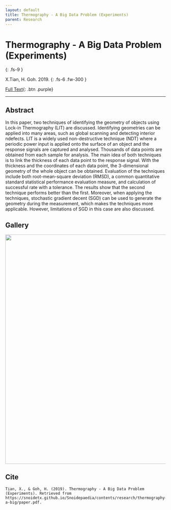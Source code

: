 ```yaml
---
layout: default
title: Thermography - A Big Data Problem (Experiments)
parent: Research
---
```


# Thermography - A Big Data Problem (Experiments)
{: .fs-9 }

X.Tian, H. Goh. 2019.
{: .fs-6 .fw-300 }

[Full Text](https://snoidetx.github.io/Snoidepaedia/contents/research/thermography-a-big/paper.pdf){: .btn .purple}

---
## Abstract

In this paper, two techniques of identifying the geometry of objects using Lock-in Thermography (LIT) are discussed. Identifying geometries can be applied into many areas, such as global scanning and detecting interior ndefects. LIT is a widely used non-destructive technique (NDT) where a periodic power input is applied onto the surface of an object and the response signals are captured and analysed. Thousands of data points are obtained from each sample for analysis. The main idea of both techniques is to link the thickness of each data point to the response signal. With the thickness and the coordinates of each data point, the 3-dimensional geometry of the whole object can be obtained. Evaluation of the techniques include both root-mean-square deviation (RMSD), a common quantitative standard statistical performance evaluation measure, and calculation of successful rate with a tolerance. The results show that the second technique performs better than the first. Moreover, when applying the techniques, stochastic gradient decent (SGD) can be used to generate the geometry during the measurement, which makes the techniques more applicable. However, limitations of SGD in this case are also discussed. 

## Gallery

<img src="https://raw.githubusercontent.com/snoidetx/Snoidepaedia/master/contents/research/thermography-a-big/preview.png" width=720>

## Cite

```
Tian, X., & Goh, H. (2019). Thermography - A Big Data Problem (Experiments). Retrieved from https://snoidetx.github.io/Snoidepaedia/contents/research/thermography-a-big/paper.pdf. 
```
